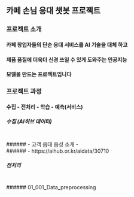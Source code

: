 ## 카페 손님 응대 챗봇 프로젝트


###  프로젝트 소개

#### 카페 창업자들의 단순 응대 서비스를 AI 기술을 대체 하고
#### 제품 품질에 더욱더 신경 쓰일 수 있게 도와주는 인공지능
#### 모델을 만드는 프로젝트입니다


### 프로젝트 과정

#### 수집 - 전처리 - 학습 - 예측(서비스)


#####    수집 (AI허브 데이터)
<br>
###### - 고객 음대 음성 소개 - 
<br>
###### - https://aihub.or.kr/aidata/30710


#####   전처리 
<br>
######  01_001_Data_preprocessing


     



